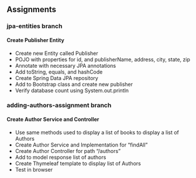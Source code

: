 ## Assignments

### jpa-entities branch

#### Create Publisher Entity

- Create new Entity called Publisher
- POJO with properties for id, and publisherName, address, city, state, zip
- Annotate with necessary JPA annotations
- Add toString, equals, and hashCode
- Create Spring Data JPA repository
- Add to Bootstrap class and create new publisher
- Verify database count using System.out.println

### adding-authors-assignment branch

#### Create Author Service and Controller

- Use same methods used to display a list of books to display a list of Authors
- Create Author Service and Implementation for “findAll”
- Create Author Controller for path “/authors”
- Add to model response list of authors
- Create Thymeleaf template to display list of Authors
- Test in browser
